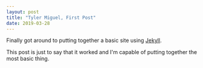 ```yaml
---
layout: post
title: "Tyler Miguel, First Post"
date: 2019-03-28
---
```


Finally got around to putting together a basic site using [Jekyll](http://jekyllrb.com).

This post is just to say that it worked and I'm capable of putting together the most basic thing.